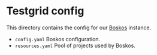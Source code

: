 # Testgrid config

This directory contains the config for our [Boskos](https://github.com/kubernetes/test-infra/tree/master/boskos) instance.

* `config.yaml` Boskos configuration.
* `resources.yaml` Pool of projects used by Boskos.
